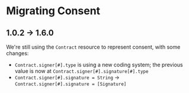 Migrating Consent
=================

1.0.2 -> 1.6.0
--------------

We're still using the `Contract` resource to represent consent, with some changes:

- `Contract.signer[#].type` is using a new coding system; the previous value is now at `Contract.signer[#].signature[#].type`
- `Contract.signer[#].signature = String` -> `Contract.signer[#].signature = [Signature]`


